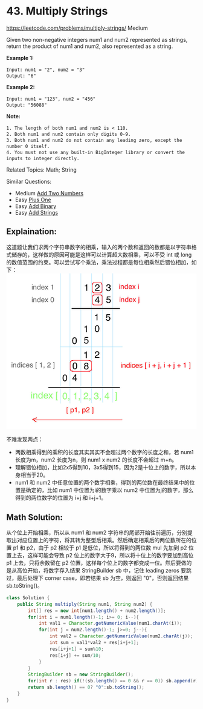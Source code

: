 # 43. Multiply Strings
<https://leetcode.com/problems/multiply-strings/>
Medium

Given two non-negative integers num1 and num2 represented as strings, return the product of num1 and num2, also represented as a string.

**Example 1:**

    Input: num1 = "2", num2 = "3"
    Output: "6"

**Example 2:**

    Input: num1 = "123", num2 = "456"
    Output: "56088"

**Note:**

    1. The length of both num1 and num2 is < 110.
    2. Both num1 and num2 contain only digits 0-9.
    3. Both num1 and num2 do not contain any leading zero, except the number 0 itself.
    4. You must not use any built-in BigInteger library or convert the inputs to integer directly.

Related Topics: Math; String

Similar Questions: 
* Medium [Add Two Numbers](https://leetcode.com/problems/add-two-numbers/)
* Easy [Plus One](https://leetcode.com/problems/plus-one/)
* Easy [Add Binary](https://leetcode.com/problems/add-binary/)
* Easy [Add Strings](https://leetcode.com/problems/add-strings/)

## Explaination:
这道题让我们求两个字符串数字的相乘，输入的两个数和返回的数都是以字符串格式储存的，这样做的原因可能是这样可以计算超大数相乘，可以不受 int 或 long 的数值范围的约束。可以尝试写个乘法，乘法过程都是每位相乘然后错位相加，如下：
![alt text](../resources/43_s1.jpg)

不难发现两点： 
* 两数相乘得到的乘积的长度其实其实不会超过两个数字的长度之和，若 num1 长度为m，num2 长度为n，则 num1 x num2 的长度不会超过 m+n。
* 理解错位相加，比如2x5得到10，3x5得到15，因为2是十位上的数字，所以本身相当于20。
* num1 和 num2 中任意位置的两个数字相乘，得到的两位数在最终结果中的位置是确定的，比如 num1 中位置为i的数字乘以 num2 中位置为j的数字，那么得到的两位数字的位置为 i+j 和 i+j+1。

## Math Solution: 
从个位上开始相乘，所以从 num1 和 num2 字符串的尾部开始往前遍历，分别提取出对应位置上的字符，将其转为整型后相乘。然后确定相乘后的两位数所在的位置 p1 和 p2，由于 p2 相较于 p1 是低位，所以将得到的两位数 mul 先加到 p2 位置上去，这样可能会导致 p2 位上的数字大于9，所以将十位上的数字要加到高位 p1 上去，只将余数留在 p2 位置，这样每个位上的数字都变成一位。然后要做的是从高位开始，将数字存入结果 StringBuilder sb 中，记住 leading zeros 要跳过，最后处理下 corner case，即若结果 sb 为空，则返回 "0"，否则返回结果 sb.toString()。

```java
class Solution {
    public String multiply(String num1, String num2) {
        int[] res = new int[num1.length() + num2.length()];
        for(int i = num1.length()-1; i>= 0; i--){
            int val1 = Character.getNumericValue(num1.charAt(i));
            for(int j = num2.length()-1; j>=0; j--){
                int val2 = Character.getNumericValue(num2.charAt(j));
                int sum = val1*val2 + res[i+j+1];
                res[i+j+1] = sum%10;
                res[i+j] += sum/10;
            }
        }
        StringBuilder sb = new StringBuilder();
        for(int r : res) if(!(sb.length() == 0 && r == 0)) sb.append(r);
        return sb.length() == 0? "0":sb.toString();
    }
}
```